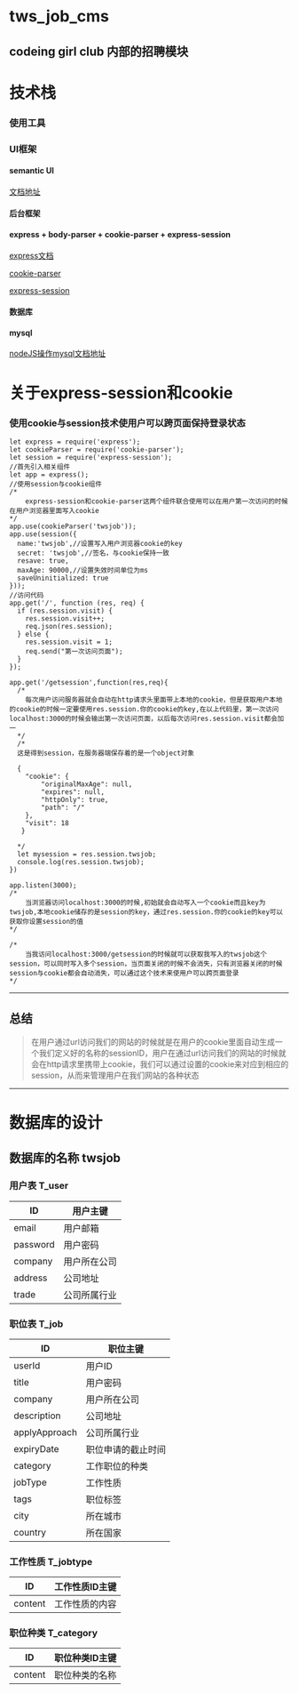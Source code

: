 # tws_job_cms

## codeing girl club 内部的招聘模块

# 技术栈

### 使用工具

### UI框架

#### semantic UI

[文档地址](http://semantic.yubolun.com/)

#### 后台框架

#### express + body-parser + cookie-parser + express-session

[express文档](https://www.zybuluo.com/XiangZhou/note/208532#reqcookies)

[cookie-parser](https://segmentfault.com/a/1190000004139342?_ea=504710)

[express-session](http://www.xgllseo.com/?p=5162)

#### 数据库

#### mysql

[nodeJS操作mysql文档地址](http://www.runoob.com/nodejs/nodejs-mysql.html)

# 关于express-session和cookie

### 使用cookie与session技术使用户可以跨页面保持登录状态

```
let express = require('express');
let cookieParser = require('cookie-parser');
let session = require('express-session');
//首先引入相关组件
let app = express();
//使用session与cookie组件
/*
    express-session和cookie-parser这两个组件联合使用可以在用户第一次访问的时候在用户浏览器里面写入cookie
*/
app.use(cookieParser('twsjob'));
app.use(session({
  name:'twsjob',//设置写入用户浏览器cookie的key
  secret: 'twsjob',//签名，与cookie保持一致
  resave: true,
  maxAge: 90000,//设置失效时间单位为ms
  saveUninitialized: true
}));
//访问代码
app.get('/', function (res, req) {
  if (res.session.visit) {
    res.session.visit++;
    req.json(res.session);
  } else {
    res.session.visit = 1;
    req.send("第一次访问页面");
  }
});

app.get('/getsession',function(res,req){
  /*
    每次用户访问服务器就会自动在http请求头里面带上本地的cookie，但是获取用户本地的cookie的时候一定要使用res.session.你的cookie的key,在以上代码里，第一次访问localhost:3000的时候会输出第一次访问页面，以后每次访问res.session.visit都会加一
  */
  /*
  这是得到session，在服务器端保存着的是一个object对象

  {
    "cookie": {
        "originalMaxAge": null,
        "expires": null,
        "httpOnly": true,
        "path": "/"
    },
    "visit": 18
   }   

  */
  let mysession = res.session.twsjob;
  console.log(res.session.twsjob);
})

app.listen(3000);
/*
    当浏览器访问localhost:3000的时候,初始就会自动写入一个cookie而且key为twsjob,本地cookie储存的是session的key，通过res.session.你的cookie的key可以获取你设置session的值
*/

/*
    当我访问localhost:3000/getsession的时候就可以获取我写入的twsjob这个session，可以同时写入多个session，当页面关闭的时候不会消失，只有浏览器关闭的时候session与cookie都会自动消失，可以通过这个技术来使用户可以跨页面登录
*/
```

* * *

## 总结

>在用户通过url访问我们的网站的时候就是在用户的cookie里面自动生成一个我们定义好的名称的sessionID，用户在通过url访问我们的网站的时候就会在http请求里携带上cookie，我们可以通过设置的cookie来对应到相应的session，从而来管理用户在我们网站的各种状态


* * *





# 数据库的设计

## 数据库的名称 twsjob

### 用户表 T_user

|ID|用户主键|
|---|---|
|email|用户邮箱|
|password|用户密码|
|company|用户所在公司|
|address|公司地址|
|trade|公司所属行业|

### 职位表 T_job

|ID|职位主键|
|---|---|
|userId|用户ID|
|title|用户密码|
|company|用户所在公司|
|description|公司地址|
|applyApproach|公司所属行业|
|expiryDate|职位申请的截止时间|
|category|工作职位的种类|
|jobType|工作性质|
|tags|职位标签|
|city|所在城市|
|country|所在国家|

### 工作性质 T_jobtype

|ID|工作性质ID主键|
|---|---|
|content|工作性质的内容|

### 职位种类 T_category

|ID|职位种类ID主键|
|---|---|
|content|职位种类的名称|




